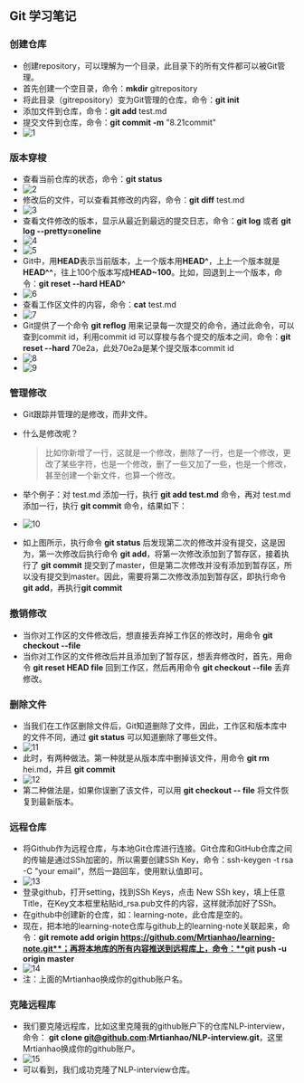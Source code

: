 ## Git 学习笔记

### 创建仓库

+ 创建repository，可以理解为一个目录，此目录下的所有文件都可以被Git管理。
+ 首先创建一个空目录，命令：**mkdir** gitrepository
+ 将此目录（gitrepository）变为Git管理的仓库，命令：**git init**
+ 添加文件到仓库，命令：**git add** test.md
+ 提交文件到仓库，命令：**git commit -m** "8.21commit"
+ ![1](F:\learning-note\gitLearning\images\1.jpg)



### 版本穿梭

+ 查看当前仓库的状态，命令：**git status**
+ ![2](F:\learning-note\gitLearning\images\2.jpg)
+ 修改后的文件，可以查看其修改的内容，命令：**git diff** test.md
+ ![3](F:\learning-note\gitLearning\images\3.jpg)
+ 查看文件修改的版本，显示从最近到最远的提交日志，命令：**git log** 或者 **git log --pretty=oneline**
+ ![4](F:\learning-note\gitLearning\images\4.jpg)
+ ![5](F:\learning-note\gitLearning\images\5.jpg)
+ Git中，用**HEAD**表示当前版本，上一个版本用**HEAD^**，上上一个版本就是**HEAD^^**，往上100个版本写成**HEAD~100**。比如，回退到上一个版本，命令：**git reset --hard HEAD^**
+ ![6](F:\learning-note\gitLearning\images\6.jpg)
+ 查看工作区文件的内容，命令：**cat** test.md
+ ![7](F:\learning-note\gitLearning\images\7.jpg)
+ Git提供了一个命令 **git reflog** 用来记录每一次提交的命令，通过此命令，可以查到commit id，利用commit id 可以穿梭与各个提交的版本之间，命令：**git reset  --hard** 70e2a，此处70e2a是某个提交版本commit id
+ ![8](F:\learning-note\gitLearning\images\8.jpg)
+ ![9](F:\learning-note\gitLearning\images\9.jpg)

### 管理修改

+ Git跟踪并管理的是修改，而非文件。

+ 什么是修改呢？

  >比如你新增了一行，这就是一个修改，删除了一行，也是一个修改，更改了某些字符，也是一个修改，删了一些又加了一些，也是一个修改，甚至创建一个新文件，也算一个修改。

+ 举个例子：对 test.md 添加一行，执行 **git add test.md** 命令，再对 test.md 添加一行，执行 **git commit** 命令，结果如下：

+ ![10](F:\learning-note\gitLearning\images\10.png)

+ 如上图所示，执行命令 **git status** 后发现第二次的修改并没有提交，这是因为，第一次修改后执行命令 **git add**，将第一次修改添加到了暂存区，接着执行了 **git commit** 提交到了master，但是第二次修改并没有添加到暂存区，所以没有提交到master。因此，需要将第二次修改添加到暂存区，即执行命令 **git add**，再执行**git commit**

### 撤销修改

* 当你对工作区的文件修改后，想直接丢弃掉工作区的修改时，用命令 **git checkout --file**
* 当你对工作区的文件修改后并且添加到了暂存区，想丢弃修改时，首先，用命令 **git reset HEAD file** 回到工作区，然后再用命令 **git checkout --file** 丢弃修改。

###  删除文件

* 当我们在工作区删除文件后，Git知道删除了文件，因此，工作区和版本库中的文件不同，通过 **git status** 可以知道删除了哪些文件。
* ![11](F:\learning-note\gitLearning\images\11.png)
* 此时，有两种做法。第一种就是从版本库中删掉该文件，用命令 **git rm** hei.md，并且 **git commit**
* ![12](F:\learning-note\gitLearning\images\12.png)
* 第二种做法是，如果你误删了该文件，可以用 **git checkout -- file** 将文件恢复到最新版本。

### 远程仓库

+ 将Github作为远程仓库，与本地Git仓库进行连接。Git仓库和GitHub仓库之间的传输是通过SSh加密的，所以需要创建SSh Key，命令：ssh-keygen -t rsa -C "your email"，然后一路回车，使用默认值即可。
+ ![13](F:\learning-note\gitLearning\images\13.png)
+ 登录github，打开setting，找到SSh Keys，点击 New SSh key，填上任意Title，在Key文本框里粘贴id_rsa.pub文件的内容，这样就添加好了SSh。
+ 在github中创建新的仓库，如：learning-note，此仓库是空的。
+ 现在，把本地的learning-note仓库与github上的learning-note关联起来，命令：**git remote add origin https://github.com/Mrtianhao/learning-note.git**；再将本地库的所有内容推送到远程库上，命令：**git push -u origin master**
+ ![14](F:\learning-note\gitLearning\images\14.png)
+ 注：上面的Mrtianhao换成你的github账户名。

### 克隆远程库

* 我们要克隆远程库，比如这里克隆我的github账户下的仓库NLP-interview，命令： **git clone git@github.com:Mrtianhao/NLP-interview.git**，这里Mrtianhao换成你的github账户。
* ![15](F:\learning-note\gitLearning\images\15.png)
* 可以看到，我们成功克隆了NLP-interview仓库。

